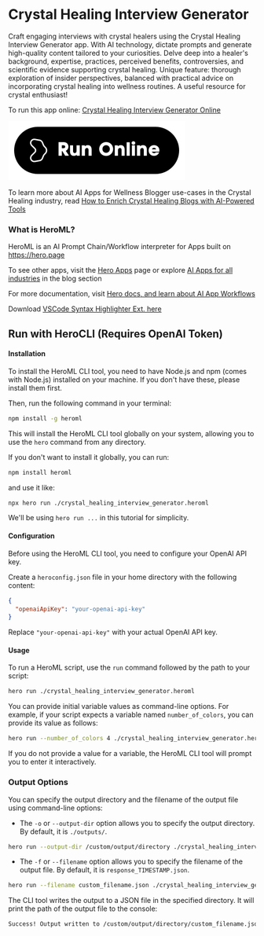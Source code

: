# Crystal Healing Interview Generator

Craft engaging interviews with crystal healers using the Crystal Healing Interview Generator app. With AI technology, dictate prompts and generate high-quality content tailored to your curiosities. Delve deep into a healer's background, expertise, practices, perceived benefits, controversies, and scientific evidence supporting crystal healing. Unique feature: thorough exploration of insider perspectives, balanced with practical advice on incorporating crystal healing into wellness routines. A useful resource for crystal enthusiast!

To run this app online: [Crystal Healing Interview Generator Online](https://hero.page/app/crystal-healing-interview-generator-insider-crystal-healing-perspectives-unveiled/Yd8r7gMxDeN4q2SylwZ0)

[![Run Crystal Healing Interview Generator Online](/assets/run.svg)](https://hero.page/app/crystal-healing-interview-generator-insider-crystal-healing-perspectives-unveiled/Yd8r7gMxDeN4q2SylwZ0)

To learn more about AI Apps for Wellness Blogger use-cases in the Crystal Healing industry, read [How to Enrich Crystal Healing Blogs with AI-Powered Tools](https://hero.page/blog/ai/crystal-healing/how-to-enrich-crystal-healing-blogs-with-ai-powered-tools/170831)

### What is HeroML?
HeroML is an AI Prompt Chain/Workflow interpreter for Apps built on https://hero.page 

To see other apps, visit the [Hero Apps](https://hero.page/apps) page or explore [AI Apps for all industries](https://hero.page/blog) in the blog section

For more documentation, visit [Hero docs, and learn about AI App Workflows](https://hero.page/tutorials/introduction-to-heroml)

Download [VSCode Syntax Highlighter Ext. here](https://marketplace.visualstudio.com/items?itemName=hero-page.heroml)

## Run with HeroCLI (Requires OpenAI Token)

#### Installation

To install the HeroML CLI tool, you need to have Node.js and npm (comes with Node.js) installed on your machine. If you don't have these, please install them first. 

Then, run the following command in your terminal:

```bash
npm install -g heroml
```

This will install the HeroML CLI tool globally on your system, allowing you to use the `hero` command from any directory.

If you don't want to install it globally, you can run:

```bash
npm install heroml
```

and use it like:

```bash
npx hero run ./crystal_healing_interview_generator.heroml
```

We'll be using `hero run ...` in this tutorial for simplicity.

#### Configuration

Before using the HeroML CLI tool, you need to configure your OpenAI API key. 

Create a `heroconfig.json` file in your home directory with the following content:

```json
{
  "openaiApiKey": "your-openai-api-key"
}
```

Replace `"your-openai-api-key"` with your actual OpenAI API key.

#### Usage

To run a HeroML script, use the `run` command followed by the path to your script:

```bash
hero run ./crystal_healing_interview_generator.heroml
```

You can provide initial variable values as command-line options. For example, if your script expects a variable named `number_of_colors`, you can provide its value as follows:

```bash
hero run --number_of_colors 4 ./crystal_healing_interview_generator.heroml
```

If you do not provide a value for a variable, the HeroML CLI tool will prompt you to enter it interactively.

### Output Options

You can specify the output directory and the filename of the output file using command-line options:

- The `-o` or `--output-dir` option allows you to specify the output directory. By default, it is `./outputs/`.

```bash
hero run --output-dir /custom/output/directory ./crystal_healing_interview_generator.heroml
```

- The `-f` or `--filename` option allows you to specify the filename of the output file. By default, it is `response_TIMESTAMP.json`.

```bash
hero run --filename custom_filename.json ./crystal_healing_interview_generator.heroml
```

The CLI tool writes the output to a JSON file in the specified directory. It will print the path of the output file to the console:

```bash
Success! Output written to /custom/output/directory/custom_filename.json
```

